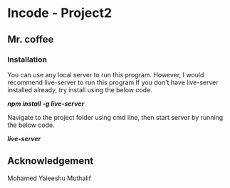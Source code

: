# Incode - Project2
## Mr. coffee

### Installation
You can use any local server to run this program. However, I would recommend live-server to run this program
If you don't have live-server installed already, try install using the below code.

***npm install -g live-server***

Navigate to the project folder using cmd line, then start server by running the below code.

***live-server***

## Acknowledgement
Mohamed Yaieeshu Muthalif